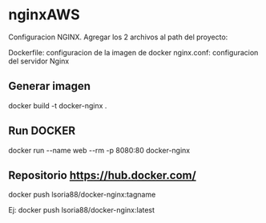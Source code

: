 # nginxAWS
Configuracion NGINX. Agregar los 2 archivos al path del proyecto:

Dockerfile: configuracion de la imagen de docker
nginx.conf: configuracion del servidor Nginx


## Generar imagen

docker build -t docker-nginx .

## Run DOCKER

docker run --name web --rm  -p 8080:80 docker-nginx

## Repositorio https://hub.docker.com/

docker push lsoria88/docker-nginx:tagname

Ej: docker push lsoria88/docker-nginx:latest

